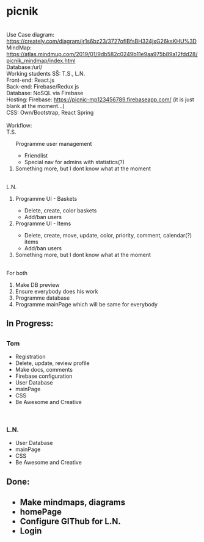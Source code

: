 # picnik
<br>Use Case diagram: https://creately.com/diagram/jr1s6bz23/3727oflBfsBH324jxG26ksKHU%3D
<br>MindMap: https://atlas.mindmup.com/2019/01/9db582c0249b11e9aa975b89a12fdd28/picnik_mindmap/index.html
<br>Database:/url/
<br>Working students SŠ: T.S., L.N.
<br>Front-end: React.js
<br>Back-end: Firebase/Redux js
<br>Database: NoSQL via Firebase
<br>Hosting: Firebase: https://picnic-mp123456789.firebaseapp.com/ (it is just blank at the moment...)
<br>CSS: Own/Bootstrap, React Spring
<br><br>Workflow:
<br>T.S.
<ol
    <li>Programme user management</li>
            <ul> 
            <li>Friendlist</li>
            <li>Special nav for admins with statistics(?)</li>
            </ul>
    <li>Something more, but I dont know what at the moment</li>
</ol>
<br>L.N.
<ol>
    <li>Programme UI - Baskets</li>
            <ul>
            <li>Delete, create, color baskets</li>    
            <li>Add/ban users</li>
            </ul>
    <li>Programme UI - Items</li>
            <ul>
            <li>Delete, create, move, update, color, priority, comment, calendar(?) items</li>    
            <li>Add/ban users</li>
            </ul>
    <li>Something more, but I dont know what at the moment</li>
</ol>
<br>For both
<ol>
    <li>Make DB preview</li>
    <li>Ensure everybody does his work</li>
    <li>Programme database</li>
    <li>Programme mainPage which will be same for everybody</li>
</ol>

<h2>In Progress:<h2>
<h3>Tom</h3>
<ul>
  <li>Registration</li>
  <li>Delete, update, review profile</li>   
  <li>Make docs, comments</li>
  <li>Firebase configuration</li>
  <li>User Database</li>
  <li>mainPage</li>
  <li>CSS</li>
  <li>Be Awesome and Creative</li>  
</ul>
<br>    
<h3>L.N.</h3>
<ul>
  <li>User Database</li>
  <li>mainPage</li>
  <li>CSS</li>
  <li>Be Awesome and Creative</li>  
</ul>
<h2>Done:<h2>
<ul>
    <li>Make mindmaps, diagrams</li> 
    <li>homePage</li>
    <li>Configure GIThub for L.N.</li>
    <li>Login</li>
</ul>
